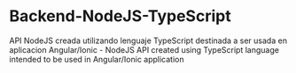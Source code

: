 # Backend-NodeJS-TypeScript
API NodeJS creada utilizando lenguaje TypeScript destinada a ser usada en aplicacion Angular/Ionic - NodeJS API created using TypeScript language intended to be used in Angular/Ionic application
